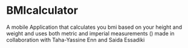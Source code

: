 # BMIcalculator
A mobile Application that calculates you bmi based on your height and weight and uses both metric and imperial measurements
()
made in collaboration with Taha-Yassine Enn and Saida Essadiki
